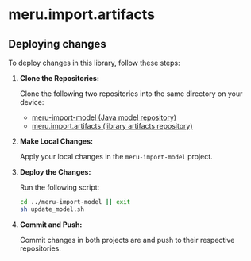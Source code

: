 # meru.import.artifacts

## Deploying changes

To deploy changes in this library, follow these steps:

1. **Clone the Repositories:**

   Clone the following two repositories into the same directory on your device:

   - [meru-import-model (Java model repository)](https://github.com/lsnova/meru-import-model)
   - [meru.import.artifacts (library artifacts repository)](https://github.com/lsnova/meru.import.artifacts)

2. **Make Local Changes:**

   Apply your local changes in the `meru-import-model` project.

3. **Deploy the Changes:**

   Run the following script:

   ```sh
   cd ../meru-import-model || exit
   sh update_model.sh
   ```

4. **Commit and Push:**

   Commit changes in both projects are and push to their respective repositories.
